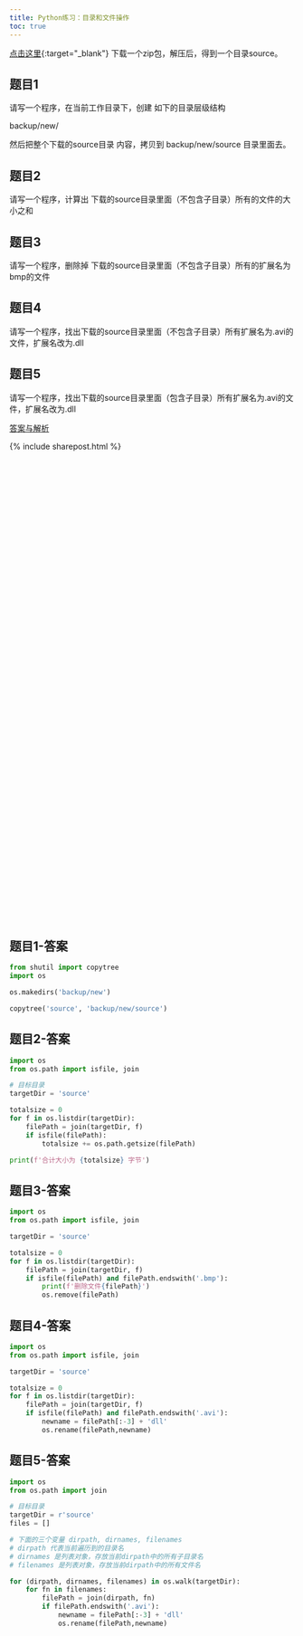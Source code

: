 ```yaml
---
title: Python练习：目录和文件操作
toc: true
---
```



[点击这里](http://v.python666.vip/file/py/source.zip){:target="_blank"} 下载一个zip包，解压后，得到一个目录source。


## 题目1

请写一个程序，在当前工作目录下，创建 如下的目录层级结构 


backup/new/


然后把整个下载的source目录 内容，拷贝到 backup/new/source 目录里面去。

## 题目2

请写一个程序，计算出 下载的source目录里面（不包含子目录）所有的文件的大小之和

## 题目3

请写一个程序，删除掉 下载的source目录里面（不包含子目录）所有的扩展名为bmp的文件

## 题目4

请写一个程序，找出下载的source目录里面（不包含子目录）所有扩展名为.avi的文件，扩展名改为.dll


## 题目5

请写一个程序，找出下载的source目录里面（包含子目录）所有扩展名为.avi的文件，扩展名改为.dll




[答案与解析](#题目1-答案)



{% include sharepost.html %}


<br><br><br><br><br><br><br><br><br><br><br><br><br><br><br><br><br><br><br><br><br><br><br><br><br><br><br><br><br><br><br><br><br><br><br><br><br><br><br><br><br><br><br><br><br><br><br><br>

## 题目1-答案


```python
from shutil import copytree
import os

os.makedirs('backup/new')

copytree('source', 'backup/new/source')
```



## 题目2-答案


```python
import os
from os.path import isfile, join

# 目标目录
targetDir = 'source'

totalsize = 0
for f in os.listdir(targetDir):
    filePath = join(targetDir, f)
    if isfile(filePath):
        totalsize += os.path.getsize(filePath)

print(f'合计大小为 {totalsize} 字节')
```



## 题目3-答案


```python
import os
from os.path import isfile, join

targetDir = 'source'

totalsize = 0
for f in os.listdir(targetDir):
    filePath = join(targetDir, f)
    if isfile(filePath) and filePath.endswith('.bmp'):
        print(f'删除文件{filePath}')
        os.remove(filePath)
```


## 题目4-答案

```python
import os
from os.path import isfile, join

targetDir = 'source'

totalsize = 0
for f in os.listdir(targetDir):
    filePath = join(targetDir, f)
    if isfile(filePath) and filePath.endswith('.avi'):
        newname = filePath[:-3] + 'dll'
        os.rename(filePath,newname)
```



## 题目5-答案

```py
import os
from os.path import join

# 目标目录
targetDir = r'source'
files = []

# 下面的三个变量 dirpath, dirnames, filenames
# dirpath 代表当前遍历到的目录名
# dirnames 是列表对象，存放当前dirpath中的所有子目录名
# filenames 是列表对象，存放当前dirpath中的所有文件名

for (dirpath, dirnames, filenames) in os.walk(targetDir):
    for fn in filenames:
        filePath = join(dirpath, fn)
        if filePath.endswith('.avi'):
            newname = filePath[:-3] + 'dll'
            os.rename(filePath,newname)
```